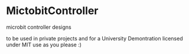 # MictobitController
microbit controller designs 

to be used in private projects and for a University Demontration licensed under MIT use as you please :)
